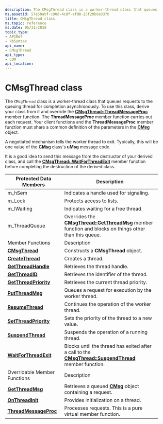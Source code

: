 ```yaml
---
description: The CMsgThread class is a worker-thread class that queues requests to the queuing thread for completion asynchronously.
ms.assetid: 57e50abf-c90d-4c8f-afd8-25f29b6a0376
title: CMsgThread class
ms.topic: reference
ms.date: 05/31/2018
topic_type: 
- APIRef
- kbSyntax
api_name: 
- CMsgThread
api_type: 
- COM
api_location: 
---
```


# CMsgThread class

The `CMsgThread` class is a worker-thread class that queues requests to the queuing thread for completion asynchronously. To use this class, derive your class from it and override the [**CMsgThread::ThreadMessageProc**](cmsgthread-threadmessageproc.md) member function. The **ThreadMessageProc** member function carries out each request. Your client functions and the **ThreadMessageProc** member function must share a common definition of the parameters in the [**CMsg**](cmsg.md) object.

A negotiated mechanism tells the worker thread to exit. Typically, this will be one value of the [**CMsg**](cmsg.md) class's **uMsg** message code.

It is a good idea to send this message from the destructor of your derived class, and call the [**CMsgThread::WaitForThreadExit**](cmsgthread-waitforthreadexit.md) member function before completing the destruction of the derived class.



| Protected Data Members                                    | Description                                                                                                                           |
|-----------------------------------------------------------|---------------------------------------------------------------------------------------------------------------------------------------|
| m\_hSem                                                   | Indicates a handle used for signaling.                                                                                                |
| m\_Lock                                                   | Protects access to lists.                                                                                                             |
| m\_lWaiting                                               | Indicates waiting for a free thread.                                                                                                  |
| m\_ThreadQueue                                            | Overrides the [**CMsgThread::GetThreadMsg**](cmsgthread-getthreadmsg.md) member function and blocks on things other than this queue. |
| Member Functions                                          | Description                                                                                                                           |
| [**CMsgThread**](cmsgthread-cmsgthread.md)               | Constructs a **CMsgThread** object.                                                                                                   |
| [**CreateThread**](cmsgthread-createthread.md)           | Creates a thread.                                                                                                                     |
| [**GetThreadHandle**](cmsgthread-getthreadhandle.md)     | Retrieves the thread handle.                                                                                                          |
| [**GetThreadID**](cmsgthread-getthreadid.md)             | Retrieves the identifier of the thread.                                                                                               |
| [**GetThreadPriority**](cmsgthread-getthreadpriority.md) | Retrieves the current thread priority.                                                                                                |
| [**PutThreadMsg**](cmsgthread-putthreadmsg.md)           | Queues a request for execution by the worker thread.                                                                                  |
| [**ResumeThread**](cmsgthread-resumethread.md)           | Continues the operation of the worker thread.                                                                                         |
| [**SetThreadPriority**](cmsgthread-setthreadpriority.md) | Sets the priority of the thread to a new value.                                                                                       |
| [**SuspendThread**](cmsgthread-suspendthread.md)         | Suspends the operation of a running thread.                                                                                           |
| [**WaitForThreadExit**](cmsgthread-waitforthreadexit.md) | Blocks until the thread has exited after a call to the [**CMsgThread::SuspendThread**](cmsgthread-suspendthread.md) member function. |
| Overridable Member Functions                              | Description                                                                                                                           |
| [**GetThreadMsg**](cmsgthread-getthreadmsg.md)           | Retrieves a queued [**CMsg**](cmsg.md) object containing a request.                                                                  |
| [**OnThreadInit**](cmsgthread-onthreadinit.md)           | Provides initialization on a thread.                                                                                                  |
| [**ThreadMessageProc**](cmsgthread-threadmessageproc.md) | Processes requests. This is a pure virtual member function.                                                                           |



 

 

 




